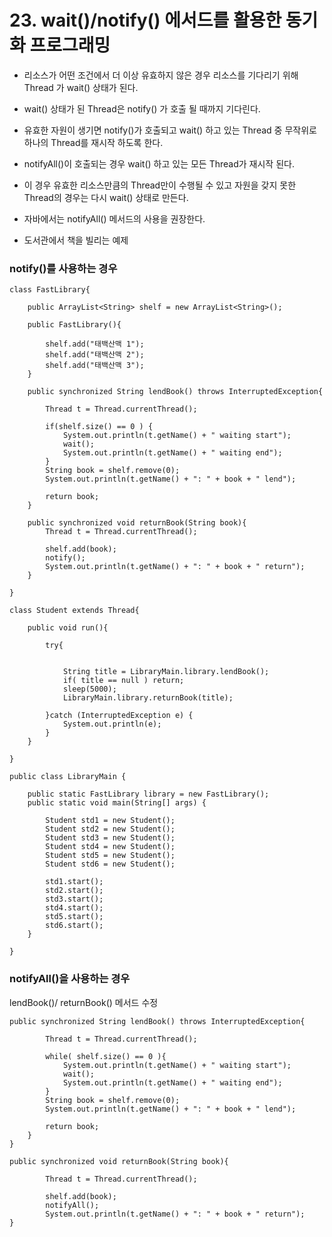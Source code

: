 # 23. wait()/notify() 에서드를 활용한 동기화 프로그래밍

- 리소스가 어떤 조건에서 더 이상 유효하지 않은 경우 리소스를 기다리기 위해 Thread 가 wait() 상태가 된다.

- wait() 상태가 된 Thread은 notify() 가 호출 될 때까지 기다린다.

- 유효한 자원이 생기면 notify()가 호출되고 wait() 하고 있는 Thread 중 무작위로 하나의 Thread를 재시작 하도록 한다.

- notifyAll()이 호출되는 경우 wait() 하고 있는 모든 Thread가 재시작 된다.

- 이 경우 유효한 리소스만큼의 Thread만이 수행될 수 있고 자원을 갖지 못한 Thread의 경우는 다시 wait() 상태로 만든다.

- 자바에서는 notifyAll() 메서드의 사용을 권장한다.
    
- 도서관에서 책을 빌리는 예제

### notify()를 사용하는 경우
```
class FastLibrary{
	
	public ArrayList<String> shelf = new ArrayList<String>();
	
	public FastLibrary(){
		
		shelf.add("태백산맥 1");
		shelf.add("태백산맥 2");
		shelf.add("태백산맥 3");
	}
	
	public synchronized String lendBook() throws InterruptedException{
		
		Thread t = Thread.currentThread();
		
		if(shelf.size() == 0 ) {
			System.out.println(t.getName() + " waiting start");
			wait();
			System.out.println(t.getName() + " waiting end");
		}
		String book = shelf.remove(0);
		System.out.println(t.getName() + ": " + book + " lend");
	
		return book;
	}
	
	public synchronized void returnBook(String book){
		Thread t = Thread.currentThread();
		
		shelf.add(book);
		notify();
		System.out.println(t.getName() + ": " + book + " return");
	}
	
}

class Student extends Thread{
	
	public void run(){

		try{
				
			
			String title = LibraryMain.library.lendBook();
			if( title == null ) return;
			sleep(5000);
			LibraryMain.library.returnBook(title);
			
		}catch (InterruptedException e) {
			System.out.println(e);
		}
	}
	
}

public class LibraryMain {

	public static FastLibrary library = new FastLibrary(); 
	public static void main(String[] args) {

		Student std1 = new Student();
		Student std2 = new Student();
		Student std3 = new Student();
		Student std4 = new Student();
		Student std5 = new Student();
		Student std6 = new Student();
		
		std1.start();
		std2.start();
		std3.start();
		std4.start();
		std5.start();
		std6.start();
	}

}
```

### notifyAll()을 사용하는 경우

lendBook()/ returnBook() 메서드 수정
```
public synchronized String lendBook() throws InterruptedException{
		
		Thread t = Thread.currentThread();
		
		while( shelf.size() == 0 ){
			System.out.println(t.getName() + " waiting start");
			wait();
			System.out.println(t.getName() + " waiting end");
		}
		String book = shelf.remove(0);
		System.out.println(t.getName() + ": " + book + " lend");
		
		return book;
	}
}

public synchronized void returnBook(String book){

		Thread t = Thread.currentThread();
		
		shelf.add(book);
		notifyAll();
		System.out.println(t.getName() + ": " + book + " return");
}
```
